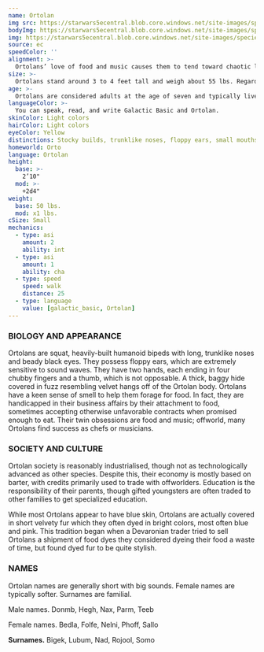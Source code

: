 ```yaml
---
name: Ortolan
img src: https://starwars5ecentral.blob.core.windows.net/site-images/species/species_ortolan.png
bodyImg: https://starwars5ecentral.blob.core.windows.net/site-images/species/species_ortolan.png
img: https://starwars5ecentral.blob.core.windows.net/site-images/species/species_ortolan.png
source: ec
speedColor: ''
alignment: >-
  Ortolans’ love of food and music causes them to tend toward chaotic light side, though there are exceptions.
size: >-
  Ortolans stand around 3 to 4 feet tall and weigh about 55 lbs. Regardless of your position in that range, your size is Small.
age: >-
  Ortolans are considered adults at the age of seven and typically live less than a century.
languageColor: >-
  You can speak, read, and write Galactic Basic and Ortolan. 
skinColor: Light colors
hairColor: Light colors
eyeColor: Yellow
distinctions: Stocky builds, trunklike noses, floppy ears, small mouths, brightly dyed fur
homeworld: Orto
language: Ortolan
height:
  base: >-
    2’10"
  mod: >-
    +2d4"
weight:
  base: 50 lbs.
  mod: x1 lbs.
cSize: Small
mechanics:
  - type: asi
    amount: 2
    ability: int
  - type: asi
    amount: 1
    ability: cha
  - type: speed
    speed: walk
    distance: 25
  - type: language
    value: [galactic_basic, Ortolan]
---
```

### BIOLOGY AND APPEARANCE
Ortolans are squat, heavily-built humanoid bipeds with long, trunklike noses and beady black eyes. They possess floppy ears, which are extremely sensitive to sound waves. They have two hands, each ending in four chubby fingers and a thumb, which is not opposable. A thick, baggy hide covered in fuzz resembling velvet hangs off of the Ortolan body. Ortolans have a keen sense of smell to help them forage for food. In fact, they are handicapped in their business affairs by their attachment to food, sometimes accepting otherwise unfavorable contracts when promised enough to eat. Their twin obsessions are food and music; offworld, many Ortolans find success as chefs or musicians.

### SOCIETY AND CULTURE
Ortolan society is reasonably industrialised, though not as technologically advanced as other species. Despite this, their economy is mostly based on barter, with credits primarily used to trade with offworlders. Education is the responsibility of their parents, though gifted youngsters are often traded to other families to get specialized education.

While most Ortolans appear to have blue skin, Ortolans are actually covered in short velvety fur which they often dyed in bright colors, most often blue and pink. This tradition began when a Devaronian trader tried to sell Ortolans a shipment of food dyes they considered dyeing their food a waste of time, but found dyed fur to be quite stylish.

### NAMES
Ortolan names are generally short with big sounds. Female names are typically softer. Surnames are familial.

Male names. Donmb, Hegh, Nax, Parm, Teeb

Female names. Bedla, Folfe, Nelni, Phoff, Sallo

__Surnames.__ Bigek, Lubum, Nad, Rojool, Somo



    